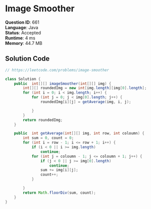 # Image Smoother

**Question ID**: 661  
**Language**: Java  
**Status**: Accepted  
**Runtime**: 4 ms  
**Memory**: 44.7 MB  

## Solution Code
```java
// https://leetcode.com/problems/image-smoother

class Solution {
    public  int[][] imageSmoother(int[][] img) {
        int[][] roundedImg = new int[img.length][img[0].length];
        for (int i = 0; i < img.length; i++) {
            for (int j = 0; j < img[0].length; j++) {
                roundedImg[i][j] = getAverage(img, i, j);

            }
        }
        return roundedImg;
    }

    public  int getAverage(int[][] img, int row, int coloumn) {
        int sum = 0, count = 0;
        for (int i = row - 1; i <= row + 1; i++) {
            if (i < 0 || i >= img.length)
                continue;
            for (int j = coloumn - 1; j <= coloumn + 1; j++) {
                if (j < 0 || j >= img[0].length)
                    continue;
                sum += img[i][j];
                count++;
            }

        }
        return Math.floorDiv(sum, count);
    }
}
```
